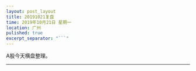 ```yaml
---
layout: post_layout
title: 20191021复盘
time: 2019年10月21日 星期一
location: 广州
pulished: true
excerpt_separator: "```"
---
```



A股今天横盘整理。

-------------------------------------------------------
